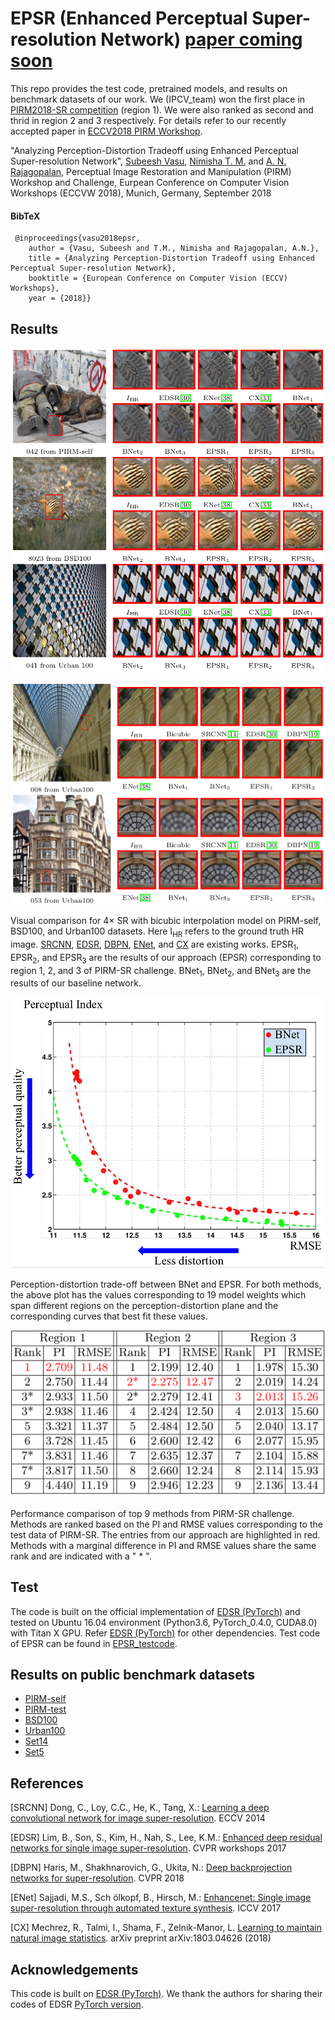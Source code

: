 # EPSR (Enhanced Perceptual Super-resolution Network) [paper coming soon]()

This repo provides the test code, pretrained models, and results on benchmark datasets of our work. We (IPCV_team) won the first place in [PIRM2018-SR competition](https://www.pirm2018.org/PIRM-SR.html) (region 1). We were also ranked as second and thrid in region 2 and 3 respectively. For details refer to our recently accepted paper in [ECCV2018 PIRM Workshop](https://pirm2018.org/).

"Analyzing Perception-Distortion Tradeoff using Enhanced Perceptual Super-resolution Network", [Subeesh Vasu](https://subeeshvasu.github.io), [Nimisha T. M.](https://nimiiit.github.io/) and [A. N. Rajagopalan](http://www.ee.iitm.ac.in/~raju/), Perceptual Image Restoration and Manipulation (PIRM) Workshop and Challenge, Eurpean Conference on Computer Vision Workshops (ECCVW 2018), Munich, Germany, September 2018

#### BibTeX
 
     @inproceedings{vasu2018epsr,
        author = {Vasu, Subeesh and T.M., Nimisha and Rajagopalan, A.N.},
        title = {Analyzing Perception-Distortion Tradeoff using Enhanced Perceptual Super-resolution Network},
        booktitle = {European Conference on Computer Vision (ECCV) Workshops},
        year = {2018}}
## Results     
<p align="center">
<img src="results/example_results.png" >
</p>

<p align="center">
<img src="results/example_results2.png">
</p>

Visual comparison for 4× SR with bicubic interpolation model on PIRM-self, BSD100, and Urban100 datasets. Here I<sub>HR</sub> refers to the ground truth HR image. [SRCNN](http://mmlab.ie.cuhk.edu.hk/projects/SRCNN.html), [EDSR](http://openaccess.thecvf.com/content_cvpr_2017_workshops/w12/papers/Lim_Enhanced_Deep_Residual_CVPR_2017_paper.pdf), [DBPN](http://openaccess.thecvf.com/content_cvpr_2018/papers/Haris_Deep_Back-Projection_Networks_CVPR_2018_paper.pdf), [ENet](http://openaccess.thecvf.com/content_ICCV_2017/papers/Sajjadi_EnhanceNet_Single_Image_ICCV_2017_paper.pdf), and [CX](https://arxiv.org/pdf/1803.04626.pdf) are existing works. EPSR<sub>1</sub>, EPSR<sub>2</sub>, and EPSR<sub>3</sub> are the results of our approach (EPSR) corresponding to region 1, 2, and 3 of PIRM-SR challenge. BNet<sub>1</sub>, BNet<sub>2</sub>, and BNet<sub>3</sub> are the results of our baseline network. 

<p align="center">
<img src="results/trade_off_curve.png" alt="drawing" width="500"/>
</p>

Perception-distortion trade-off between BNet and EPSR. For both methods, the above plot has the values corresponding to 19 model weights which span different regions on the perception-distortion plane and the corresponding curves that best fit these values.

<p align="center">
<img src="results/pirm_ranking.png" alt="drawing" width="700"/>
</p>
Performance comparison of top 9 methods from PIRM-SR challenge. Methods are ranked based on the PI and RMSE values corresponding to the test data of PIRM-SR. The entries from our approach are highlighted in red. Methods with a marginal difference in PI and RMSE values share the same rank and are indicated with a " * ".


## Test
The code is built on the official implementation of [EDSR (PyTorch)](https://github.com/thstkdgus35/EDSR-PyTorch) and tested on Ubuntu 16.04 environment (Python3.6, PyTorch_0.4.0, CUDA8.0) with Titan X GPU. Refer [EDSR (PyTorch)](https://github.com/thstkdgus35/EDSR-PyTorch) for other dependencies. Test code of EPSR can be found in [EPSR_testcode](https://github.com/subeeshvasu/2018_subeesh_epsr_eccvw/tree/master/EPSR_testcode).

## Results on public benchmark datasets

- [PIRM-self](https://drive.google.com/file/d/1ottkNHZpSYBk9gMrc1T_iCHdMsQsIKAy/view?usp=sharing)
- [PIRM-test](https://drive.google.com/file/d/1OngQfvbpVXCFDHNZhZMAMGjTSVNAfkOb/view?usp=sharing) 
- [BSD100](https://drive.google.com/file/d/12ABqYLYcIhCuYJkMs4HANarjj-OxzWQ2/view?usp=sharing) 
- [Urban100](https://drive.google.com/file/d/1vgjberya6rYcYq7sTW-DsVOnadqvVYNM/view?usp=sharing) 
- [Set14](https://drive.google.com/file/d/1FxlVy93o8ZbrCKtqYo8hkk5F4Vx9vRA9/view?usp=sharing) 
- [Set5](https://drive.google.com/file/d/1I08xKTumupde5BNTEN_e7kJZTLbQeYnJ/view?usp=sharing)

## References

[SRCNN] Dong, C., Loy, C.C., He, K., Tang, X.: [Learning a deep convolutional network for image super-resolution](http://mmlab.ie.cuhk.edu.hk/projects/SRCNN.html). ECCV 2014

[EDSR] Lim, B., Son, S., Kim, H., Nah, S., Lee, K.M.: [Enhanced deep residual networks for single image super-resolution](http://openaccess.thecvf.com/content_cvpr_2017_workshops/w12/papers/Lim_Enhanced_Deep_Residual_CVPR_2017_paper.pdf). CVPR workshops 2017

[DBPN] Haris, M., Shakhnarovich, G., Ukita, N.: [Deep backprojection networks for super-resolution](http://openaccess.thecvf.com/content_cvpr_2018/papers/Haris_Deep_Back-Projection_Networks_CVPR_2018_paper.pdf). CVPR 2018

[ENet] Sajjadi, M.S., Sch ̈olkopf, B., Hirsch, M.: [Enhancenet: Single image super-resolution through automated texture synthesis](http://openaccess.thecvf.com/content_ICCV_2017/papers/Sajjadi_EnhanceNet_Single_Image_ICCV_2017_paper.pdf). ICCV 2017

[CX] Mechrez, R., Talmi, I., Shama, F., Zelnik-Manor, L. [Learning to maintain natural image statistics](https://arxiv.org/pdf/1803.04626.pdf). arXiv preprint arXiv:1803.04626 (2018)

## Acknowledgements
This code is built on [EDSR (PyTorch)](https://github.com/thstkdgus35/EDSR-PyTorch). We thank the authors for sharing their codes of EDSR [PyTorch version](https://github.com/thstkdgus35/EDSR-PyTorch).

